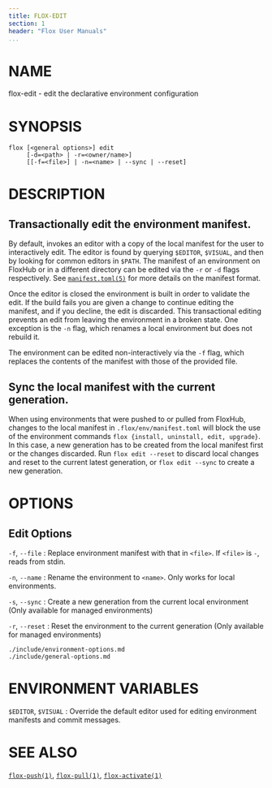 ```yaml
---
title: FLOX-EDIT
section: 1
header: "Flox User Manuals"
...
```



# NAME

flox-edit - edit the declarative environment configuration

# SYNOPSIS

```
flox [<general options>] edit
     [-d=<path> | -r=<owner/name>]
     [[-f=<file>] | -n=<name> | --sync | --reset]
```

# DESCRIPTION

## Transactionally edit the environment manifest.

By default, invokes an editor with a copy of the local manifest for the user to
interactively edit.
The editor is found by querying `$EDITOR`, `$VISUAL`,
and then by looking for common editors in `$PATH`.
The manifest of an environment on FloxHub or in a different directory
can be edited via the `-r` or `-d` flags respectively.
See [`manifest.toml(5)`](./manifest.toml.md) for more details on the manifest
format.

Once the editor is closed the environment is built in order to validate the
edit.
If the build fails you are given a change to continue editing the manifest,
and if you decline, the edit is discarded.
This transactional editing prevents an edit from leaving the environment in a
broken state.
One exception is the `-n` flag,
which renames a local environment but does not rebuild it.

The environment can be edited non-interactively via the `-f` flag,
which replaces the contents of the manifest with those of the provided file.

## Sync the local manifest with the current generation.

When using environments that were pushed to or pulled from FloxHub,
changes to the local manifest in `.flox/env/manifest.toml`
will block the use of the environment commands
`flox {install, uninstall, edit, upgrade}`.
In this case, a new generation has to be created from the local manifest first
or the changes discarded.
Run `flox edit --reset` to discard local changes
and reset to the current latest generation,
or `flox edit --sync` to create a new generation.


# OPTIONS

## Edit Options

`-f`, `--file`
:   Replace environment manifest with that in `<file>`.
    If `<file>` is `-`, reads from stdin.

`-n`, `--name`
:   Rename the environment to `<name>`.
    Only works for local environments.

`-s`, `--sync`
:   Create a new generation from the current local environment
    (Only available for managed environments)

`-r`, `--reset`
:   Reset the environment to the current generation
    (Only available for managed environments)

```{.include}
./include/environment-options.md
./include/general-options.md
```

# ENVIRONMENT VARIABLES

`$EDITOR`, `$VISUAL`
:   Override the default editor used for editing environment manifests and commit messages.

# SEE ALSO
[`flox-push(1)`](./flox-push.md),
[`flox-pull(1)`](./flox-pull.md),
[`flox-activate(1)`](./flox-activate.md)
